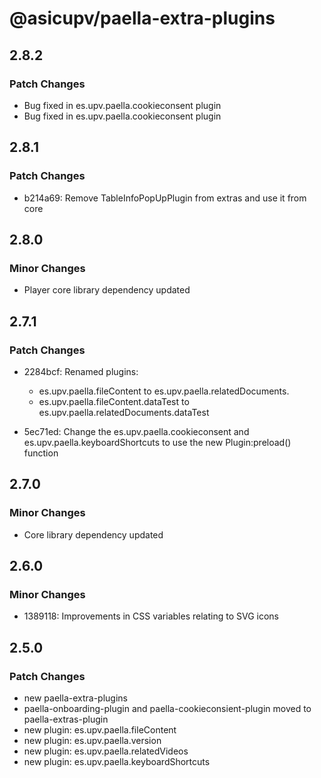 # @asicupv/paella-extra-plugins

## 2.8.2

### Patch Changes

- Bug fixed in es.upv.paella.cookieconsent plugin
- Bug fixed in es.upv.paella.cookieconsent plugin

## 2.8.1

### Patch Changes

- b214a69: Remove TableInfoPopUpPlugin from extras and use it from core

## 2.8.0

### Minor Changes

- Player core library dependency updated

## 2.7.1

### Patch Changes

- 2284bcf: Renamed plugins:

  - es.upv.paella.fileContent to es.upv.paella.relatedDocuments.
  - es.upv.paella.fileContent.dataTest to es.upv.paella.relatedDocuments.dataTest

- 5ec71ed: Change the es.upv.paella.cookieconsent and es.upv.paella.keyboardShortcuts to use the new Plugin:preload() function

## 2.7.0

### Minor Changes

- Core library dependency updated

## 2.6.0

### Minor Changes

- 1389118: Improvements in CSS variables relating to SVG icons

## 2.5.0

### Patch Changes

- new paella-extra-plugins
- paella-onboarding-plugin and paella-cookieconsient-plugin moved to paella-extras-plugin
- new plugin: es.upv.paella.fileContent
- new plugin: es.upv.paella.version
- new plugin: es.upv.paella.relatedVideos
- new plugin: es.upv.paella.keyboardShortcuts
